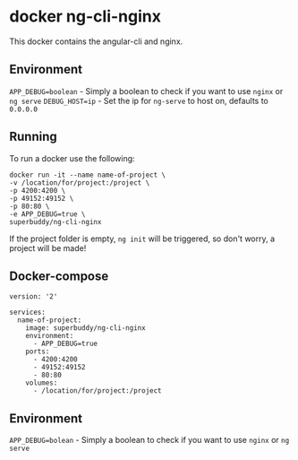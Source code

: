 # docker ng-cli-nginx

This docker contains the angular-cli and nginx.

## Environment

`APP_DEBUG=boolean` - Simply a boolean to check if you want to use `nginx` or `ng serve` 
`DEBUG_HOST=ip` - Set the ip for `ng-serve` to host on, defaults to `0.0.0.0`

## Running

To run a docker use the following:

    docker run -it --name name-of-project \
    -v /location/for/project:/project \
    -p 4200:4200 \
    -p 49152:49152 \
    -p 80:80 \
    -e APP_DEBUG=true \
    superbuddy/ng-cli-nginx

If the project folder is empty, `ng init` will be triggered, so don't worry, a project will be made!

## Docker-compose

    version: '2'

    services:
      name-of-project:
        image: superbuddy/ng-cli-nginx
        environment:
          - APP_DEBUG=true
        ports:
          - 4200:4200
          - 49152:49152
          - 80:80
        volumes:
          - /location/for/project:/project


## Environment

`APP_DEBUG=bolean` - Simply a boolean to check if you want to use `nginx` or `ng serve` 